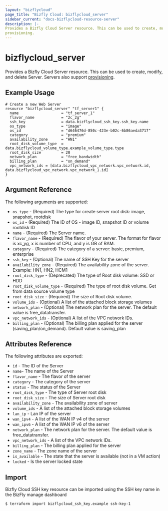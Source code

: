 ```yaml
---
layout: "bizflycloud"
page_title: "Bizfly Cloud: bizflycloud_server"
sidebar_current: "docs-bizflycloud-resource-server"
description: |-
Provides a Bizfly Cloud Server resource. This can be used to create, modify, and delete Servers. Servers also support
provisioning.
---
```


# bizflycloud\_server

Provides a Bizfly Cloud Server resource. This can be used to create,
modify, and delete Server. Servers also support
[provisioning](/docs/provisioners/index.html).

## Example Usage

```hcl
# Create a new Web Server
resource "bizflycloud_server" "tf_server1" {
  name                   = "tf_server_1"
  flavor_name            = "2c_2g"
  ssh_key                = data.bizflycloud_ssh_key.ssh_key.name
  os_type                = "image"
  os_id                  = "d646476d-850c-423e-b02c-6b86aeda3717"
  category               = "premium"
  availability_zone      = "HN1"
  root_disk_volume_type  = data.bizflycloud_volume_type.example_volume_type.type
  root_disk_size         = 20
  network_plan           = "free_bandwidth"
  billing_plan           = "on_demand"
  vpc_network_ids = [data.bizflycloud_vpc_network.vpc_network.id, data.bizflycloud_vpc_network.vpc_network_1.id]
}
```

## Argument Reference

The following arguments are supported:

* `os_type` - (Required) The type for create server root disk: image, snapshot, rootdisk
* `os_id` - (Required) The ID of OS - image ID, snapshot ID or volume rootdisk ID
* `name` - (Required) The Server name.
* `flavor_name` - (Required) The flavor of your server. The format for flavor is xc_yg, x is number of CPU, and y is GB
  of RAM.
* `category` - (Required) The category of a server: basic, premium, enterprise
* `ssh_key` - (Optional) The name of SSH Key for the server
* `availability_zone` - (Required) The availability zone of the server. Example: HN1, HN2, HCM1
* `root_disk_type` - (Deprecated) The type of Root disk volume: SSD or HDD
* `root_disk_volume_type` - (Required) The type of root disk volume. Get from data source volume type
* `root_disk_size` - (Required) The size of Root disk volume.
* `volume_ids` - (Optional) A list of the attached block storage volumes
* `network_plan` - (Optional) The network plan for the server. The default value is free_datatransfer.
* `vpc_network_ids` - (Optional) A list of the VPC network IDs.
* `billing_plan` - (Optional) The billing plan applied for the server (saving_plan/on_demand). Default value is
  saving_plan

## Attributes Reference

The following attributes are exported:

* `id` - The ID of the Server
* `name`- The name of the Server
* `flavor_name` - The flavor of the server
* `category` - The category of the server
* `status` - The status of the Server
* `root_disk_type` - The type of Server root disk
* `root_disk_size` - The size of Server root disk
* `availability_zone` - The availability zone of server
* `volume_ids` - A list of the attached block storage volumes
* `lan_ip` - Lan IP of the server
* `wan_ipv4` - A list of the WAN IP v4 of the server
* `wan_ipv6` - A list of the WAN IP v6 of the server
* `network_plan` - The network plan for the server. The default value is free_datatransfer.
* `vpc_network_ids` - A list of the VPC network IDs.
* `billing_plan` - The billing plan applied for the server
* `zone_name` - The zone name of the server
* `is_available` - The state that the server is available (not in a VM action)
* `locked` - Is the server locked state

## Import

Bizfly Cloud SSH key resource can be imported using the SSH key name in the BizFly manage dashboard

```
$ terraform import bizflycloud_ssh_key.example ssh-key-1
```